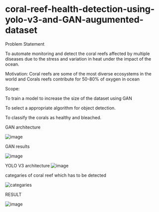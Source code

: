 # coral-reef-health-detection-using-yolo-v3-and-GAN-augumented-dataset

Problem Statement

To automate monitoring and  detect the coral reefs affected by multiple diseases due to the stress and variation in heat under the impact of the ocean.

Motivation: Coral reefs are some of the most diverse ecosystems in the world and Corals reefs contribute for 50-80% of oxygen in ocean

Scope:

To train a model to increase the size of the dataset using GAN

To select a appropriate algorithm for object detection.

To classify the corals as healthy and bleached.



GAN architecture

![image](https://github.com/Ankush-kadu/coral-reef-health-detection-using-yolo-v3-and-GAN-augumented-dataset/assets/107274024/32d2588b-1ddf-4b6a-ba56-c98d71561dc2)


GAN results 

![image](https://github.com/Ankush-kadu/coral-reef-health-detection-using-yolo-v3-and-GAN-augumented-dataset/assets/107274024/26ede6ca-e3c5-489c-b832-f1282b265a00)





YOLO V3 architecture
![image](https://github.com/Ankush-kadu/coral-reef-health-detection-using-yolo-v3-and-GAN-augumented-dataset/assets/107274024/7091d25a-d550-452f-8c64-1258c5be6a5d)








categaries of coral reef which has to be detected

![categaries](https://github.com/Ankush-kadu/coral-reef-health-detection-using-yolo-v3-and-GAN-augumented-dataset/assets/107274024/db336fc4-3d8d-4b14-bffd-3365d65ba0e9)





RESULT


![image](https://github.com/Ankush-kadu/coral-reef-health-detection-using-yolo-v3-and-GAN-augumented-dataset/assets/107274024/30bc4117-5b99-45c6-9972-9cbcdb210466)
